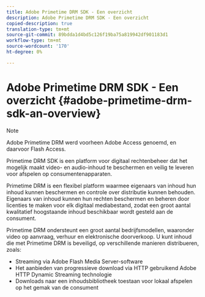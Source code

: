 ```yaml
---
title: Adobe Primetime DRM SDK - Een overzicht
description: Adobe Primetime DRM SDK - Een overzicht
copied-description: true
translation-type: tm+mt
source-git-commit: 89bdda1d4bd5c126f19ba75a819942df901183d1
workflow-type: tm+mt
source-wordcount: '170'
ht-degree: 0%

---
```



# Adobe Primetime DRM SDK - Een overzicht {#adobe-primetime-drm-sdk-an-overview}

>[!NOTE]
>
>Adobe Primetime DRM werd voorheen Adobe Access genoemd, en daarvoor Flash Access.

Primetime DRM SDK is een platform voor digitaal rechtenbeheer dat het mogelijk maakt video- en audio-inhoud te beschermen en veilig te leveren voor afspelen op consumentenapparaten.

Primetime DRM is een flexibel platform waarmee eigenaars van inhoud hun inhoud kunnen beschermen en controle over distributie kunnen behouden. Eigenaars van inhoud kunnen hun rechten beschermen en beheren door licenties te maken voor elk digitaal mediabestand, zodat een groot aantal kwalitatief hoogstaande inhoud beschikbaar wordt gesteld aan de consument.

Primetime DRM ondersteunt een groot aantal bedrijfsmodellen, waaronder video op aanvraag, verhuur en elektronische doorverkoop. U kunt inhoud die met Primetime DRM is beveiligd, op verschillende manieren distribueren, zoals:

* Streaming via Adobe Flash Media Server-software
* Het aanbieden van progressieve download via HTTP gebruikend Adobe HTTP Dynamic Streaming technologie
* Downloads naar een inhoudsbibliotheek toestaan voor lokaal afspelen op het gemak van de consument

